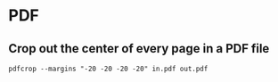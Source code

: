 # PDF

## Crop out the center of every page in a PDF file

```
pdfcrop --margins "-20 -20 -20 -20" in.pdf out.pdf
```
